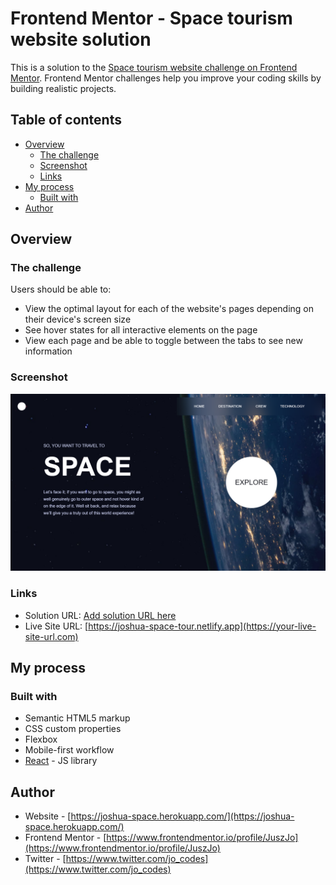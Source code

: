 # Frontend Mentor - Space tourism website solution

This is a solution to the [Space tourism website challenge on Frontend Mentor](https://www.frontendmentor.io/challenges/space-tourism-multipage-website-gRWj1URZ3). Frontend Mentor challenges help you improve your coding skills by building realistic projects. 

## Table of contents

- [Overview](#overview)
  - [The challenge](#the-challenge)
  - [Screenshot](#screenshot)
  - [Links](#links)
- [My process](#my-process)
  - [Built with](#built-with)
- [Author](#author)

## Overview

### The challenge

Users should be able to:

- View the optimal layout for each of the website's pages depending on their device's screen size
- See hover states for all interactive elements on the page
- View each page and be able to toggle between the tabs to see new information

### Screenshot

![](./Screenshot.png)

### Links

- Solution URL: [Add solution URL here](https://your-solution-url.com)
- Live Site URL: [https://joshua-space-tour.netlify.app](https://your-live-site-url.com)

## My process

### Built with

- Semantic HTML5 markup
- CSS custom properties
- Flexbox
- Mobile-first workflow
- [React](https://reactjs.org/) - JS library

## Author

- Website - [https://joshua-space.herokuapp.com/](https://joshua-space.herokuapp.com/)
- Frontend Mentor - [https://www.frontendmentor.io/profile/JuszJo](https://www.frontendmentor.io/profile/JuszJo)
- Twitter - [https://www.twitter.com/jo_codes](https://www.twitter.com/jo_codes)
